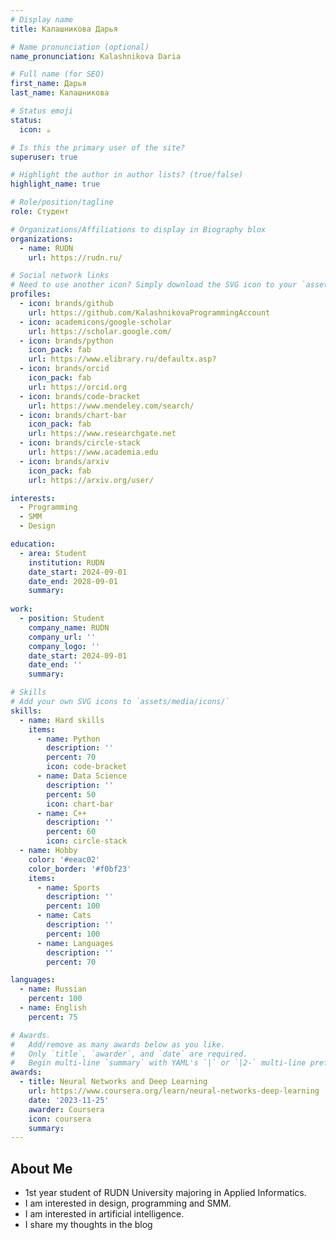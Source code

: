 ```yaml
---
# Display name
title: Калашникова Дарья 

# Name pronunciation (optional)
name_pronunciation: Kalashnikova Daria 

# Full name (for SEO)
first_name: Дарья
last_name: Калашникова

# Status emoji
status:
  icon: ☕️

# Is this the primary user of the site?
superuser: true

# Highlight the author in author lists? (true/false)
highlight_name: true

# Role/position/tagline
role: Студент

# Organizations/Affiliations to display in Biography blox
organizations:
  - name: RUDN
    url: https://rudn.ru/

# Social network links
# Need to use another icon? Simply download the SVG icon to your `assets/media/icons/` folder.
profiles:
  - icon: brands/github
    url: https://github.com/KalashnikovaProgrammingAccount
  - icon: academicons/google-scholar
    url: https://scholar.google.com/
  - icon: brands/python
    icon_pack: fab
    url: https://www.elibrary.ru/defaultx.asp?
  - icon: brands/orcid
    icon_pack: fab
    url: https://orcid.org
  - icon: brands/code-bracket
    url: https://www.mendeley.com/search/
  - icon: brands/chart-bar
    icon_pack: fab
    url: https://www.researchgate.net
  - icon: brands/circle-stack
    url: https://www.academia.edu
  - icon: brands/arxiv
    icon_pack: fab
    url: https://arxiv.org/user/

interests:
  - Programming
  - SMM
  - Design

education:
  - area: Student
    institution: RUDN
    date_start: 2024-09-01
    date_end: 2028-09-01
    summary:
    
work:
  - position: Student
    company_name: RUDN
    company_url: ''
    company_logo: ''
    date_start: 2024-09-01
    date_end: ''
    summary: 

# Skills
# Add your own SVG icons to `assets/media/icons/`
skills:
  - name: Hard skills
    items:
      - name: Python
        description: ''
        percent: 70
        icon: code-bracket
      - name: Data Science
        description: ''
        percent: 50
        icon: chart-bar
      - name: C++
        description: ''
        percent: 60
        icon: circle-stack
  - name: Hobby
    color: '#eeac02'
    color_border: '#f0bf23'
    items:
      - name: Sports
        description: ''
        percent: 100
      - name: Cats
        description: ''
        percent: 100
      - name: Languages
        description: ''
        percent: 70

languages:
  - name: Russian
    percent: 100
  - name: English
    percent: 75

# Awards.
#   Add/remove as many awards below as you like.
#   Only `title`, `awarder`, and `date` are required.
#   Begin multi-line `summary` with YAML's `|` or `|2-` multi-line prefix and indent 2 spaces below.
awards:
  - title: Neural Networks and Deep Learning
    url: https://www.coursera.org/learn/neural-networks-deep-learning
    date: '2023-11-25'
    awarder: Coursera
    icon: coursera
    summary: 
---
```


## About Me

- 1st year student of RUDN University majoring in Applied Informatics.
- I am interested in design, programming and SMM.
- I am interested in artificial intelligence.
- I share my thoughts in the blog
